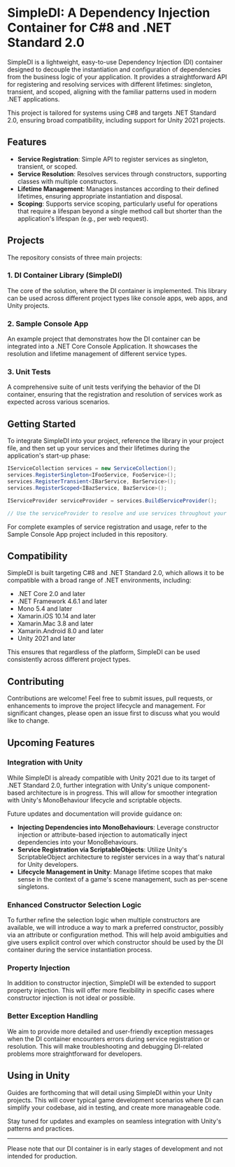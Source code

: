 # SimpleDI: A Dependency Injection Container for C#8 and .NET Standard 2.0

SimpleDI is a lightweight, easy-to-use Dependency Injection (DI) container designed to decouple the instantiation and configuration of dependencies from the business logic of your application. It provides a straightforward API for registering and resolving services with different lifetimes: singleton, transient, and scoped, aligning with the familiar patterns used in modern .NET applications. 

This project is tailored for systems using C#8 and targets .NET Standard 2.0, ensuring broad compatibility, including support for Unity 2021 projects.

## Features

- **Service Registration**: Simple API to register services as singleton, transient, or scoped.
- **Service Resolution**: Resolves services through constructors, supporting classes with multiple constructors.
- **Lifetime Management**: Manages instances according to their defined lifetimes, ensuring appropriate instantiation and disposal.
- **Scoping**: Supports service scoping, particularly useful for operations that require a lifespan beyond a single method call but shorter than the application's lifespan (e.g., per web request).

## Projects

The repository consists of three main projects:

### 1. DI Container Library (SimpleDI)

The core of the solution, where the DI container is implemented. This library can be used across different project types like console apps, web apps, and Unity projects.

### 2. Sample Console App

An example project that demonstrates how the DI container can be integrated into a .NET Core Console Application. It showcases the resolution and lifetime management of different service types.

### 3. Unit Tests

A comprehensive suite of unit tests verifying the behavior of the DI container, ensuring that the registration and resolution of services work as expected across various scenarios.

## Getting Started

To integrate SimpleDI into your project, reference the library in your project file, and then set up your services and their lifetimes during the application's start-up phase:

```csharp
IServiceCollection services = new ServiceCollection();
services.RegisterSingleton<IFooService, FooService>();
services.RegisterTransient<IBarService, BarService>();
services.RegisterScoped<IBazService, BazService>();

IServiceProvider serviceProvider = services.BuildServiceProvider();

// Use the serviceProvider to resolve and use services throughout your application...
```

For complete examples of service registration and usage, refer to the Sample Console App project included in this repository.

## Compatibility

SimpleDI is built targeting C#8 and .NET Standard 2.0, which allows it to be compatible with a broad range of .NET environments, including:

- .NET Core 2.0 and later
- .NET Framework 4.6.1 and later
- Mono 5.4 and later
- Xamarin.iOS 10.14 and later
- Xamarin.Mac 3.8 and later
- Xamarin.Android 8.0 and later
- Unity 2021 and later

This ensures that regardless of the platform, SimpleDI can be used consistently across different project types.

## Contributing

Contributions are welcome! Feel free to submit issues, pull requests, or enhancements to improve the project lifecycle and management. For significant changes, please open an issue first to discuss what you would like to change.

## Upcoming Features

### Integration with Unity

While SimpleDI is already compatible with Unity 2021 due to its target of .NET Standard 2.0, further integration with Unity's unique component-based architecture is in progress. This will allow for smoother integration with Unity's MonoBehaviour lifecycle and scriptable objects.

Future updates and documentation will provide guidance on:

- **Injecting Dependencies into MonoBehaviours**: Leverage constructor injection or attribute-based injection to automatically inject dependencies into your MonoBehaviours.
- **Service Registration via ScriptableObjects**: Utilize Unity's ScriptableObject architecture to register services in a way that's natural for Unity developers.
- **Lifecycle Management in Unity**: Manage lifetime scopes that make sense in the context of a game's scene management, such as per-scene singletons.

### Enhanced Constructor Selection Logic

To further refine the selection logic when multiple constructors are available, we will introduce a way to mark a preferred constructor, possibly via an attribute or configuration method. This will help avoid ambiguities and give users explicit control over which constructor should be used by the DI container during the service instantiation process.

### Property Injection

In addition to constructor injection, SimpleDI will be extended to support property injection. This will offer more flexibility in specific cases where constructor injection is not ideal or possible.

### Better Exception Handling

We aim to provide more detailed and user-friendly exception messages when the DI container encounters errors during service registration or resolution. This will make troubleshooting and debugging DI-related problems more straightforward for developers.

## Using in Unity

Guides are forthcoming that will detail using SimpleDI within your Unity projects. This will cover typical game development scenarios where DI can simplify your codebase, aid in testing, and create more manageable code.

Stay tuned for updates and examples on seamless integration with Unity's patterns and practices.

---

Please note that our DI container is in early stages of development and not intended for production.
